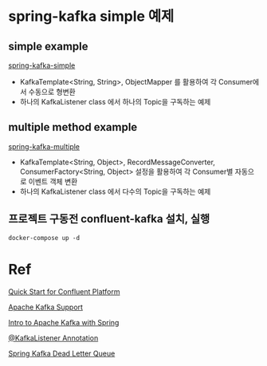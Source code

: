 # spring-kafka simple 예제

## simple example
[spring-kafka-simple](spring-kafka-simple)
- KafkaTemplate<String, String>, ObjectMapper 를 활용하여 각 Consumer에서 수동으로 형변환
- 하나의 KafkaListener class 에서 하나의 Topic을 구독하는 예제

## multiple method example
[spring-kafka-multiple](spring-kafka-multiple)

- KafkaTemplate<String, Object>, RecordMessageConverter, ConsumerFactory<String, Object> 설정을 활용하여 각 Consumer별 자동으로 이벤트 객체 변환
- 하나의 KafkaListener class 에서 다수의 Topic을 구독하는 예제

## 프로젝트 구동전 confluent-kafka 설치, 실행
```shell
docker-compose up -d
```


# Ref
[Quick Start for Confluent Platform](https://docs.confluent.io/platform/current/get-started/platform-quickstart.html)

[Apache Kafka Support](https://docs.spring.io/spring-boot/reference/messaging/kafka.html)

[Intro to Apache Kafka with Spring](https://www.baeldung.com/spring-kafka)

[@KafkaListener Annotation](https://docs.spring.io/spring-kafka/reference/kafka/receiving-messages/listener-annotation.html)

[Spring Kafka Dead Letter Queue](https://www.baeldung.com/kafka-spring-dead-letter-queue)

